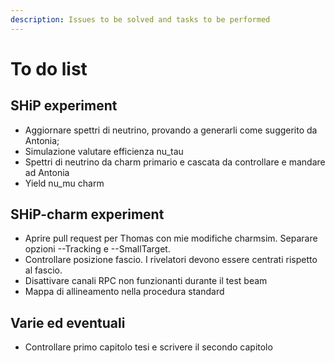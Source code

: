 ```yaml
---
description: Issues to be solved and tasks to be performed
---
```


# To do list

## SHiP experiment

* Aggiornare spettri di neutrino, provando a generarli come suggerito da Antonia;
* Simulazione valutare efficienza nu\_tau
* Spettri di neutrino da charm primario e cascata da controllare e mandare ad Antonia
* Yield nu\_mu charm

## SHiP-charm experiment

* Aprire pull request per Thomas con mie modifiche charmsim. Separare opzioni --Tracking e --SmallTarget.
* Controllare posizione fascio. I rivelatori devono essere centrati rispetto al fascio.
* Disattivare canali RPC non funzionanti durante il test beam
* Mappa di allineamento nella  procedura standard

## Varie ed eventuali

* Controllare primo capitolo tesi e scrivere il secondo capitolo

